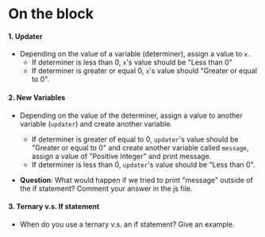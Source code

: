 # On the block

#### 1. Updater
* Depending on the value of a variable (determiner), assign a value to `x`. 
    - If determiner is less than 0, `x`'s value should be "Less than 0"
    - If determiner is greater or equal 0, `x`'s value should "Greater or equal to 0".

#### 2. New Variables 
* Depending on the value of the determiner, assign a value to another variable (`updater`) and create another variable.
    - If determiner is greater of equal to 0, `updater`'s value should be "Greater or equal to 0" and create another variable called `message`, assign a value of "Positive Integer" and print message. 
    - If determiner is less than 0, `updater`'s value should be "Less than 0".

* **Question**: What would happen if we tried to print "message" outside of the if statement? Comment your answer in the js file.


#### 3. Ternary v.s. If statement 
* When do you use a ternary v.s. an if statement? Give an example.
